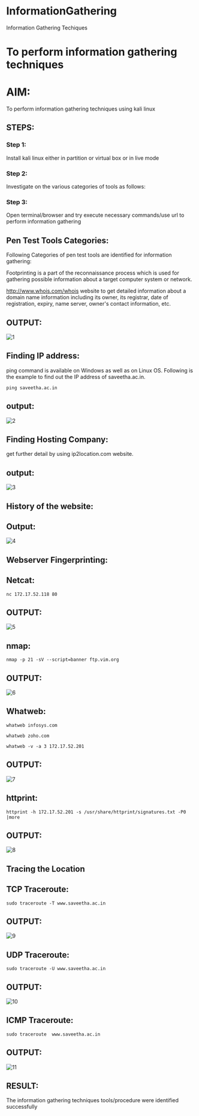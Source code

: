 # InformationGathering

Information Gathering Techiques

# To perform information gathering techniques

# AIM:

To perform information gathering techniques using kali linux 

## STEPS:

### Step 1:

Install kali linux either in partition or virtual box or in live mode

### Step 2:

Investigate on the various categories of tools as follows:

### Step 3:

Open terminal/browser and try execute necessary commands/use url to perform information gathering

## Pen Test Tools Categories:

Following Categories of pen test tools are identified for information gathering:

Footprinting is a part of the reconnaissance process which is used for gathering possible information about a target computer system or network.

http://www.whois.com/whois website to get detailed information about a domain name information including its owner, its registrar, date of registration, expiry, name server, owner's contact information, etc.

## OUTPUT:

![1](https://github.com/Prakashmathi2004/InformationGathering/assets/118350045/adf985c7-413a-4abc-8640-b7b23eb0c784)


## Finding IP address:

ping command is available on Windows as well as on Linux OS. Following is the example to find out the IP address of saveetha.ac.in.

```ping saveetha.ac.in```

## output:

![2](https://github.com/Prakashmathi2004/InformationGathering/assets/118350045/723e6daf-c4ef-421f-8517-f1aa85261af6)


## Finding Hosting Company:

get further detail by using ip2location.com website.

## output:

![3](https://github.com/Prakashmathi2004/InformationGathering/assets/118350045/6fd782e3-6b40-4344-918e-583eab7de0dd)


## History of the website:

## Output:

![4](https://github.com/Prakashmathi2004/InformationGathering/assets/118350045/a146f239-fac2-4d2c-b3a6-1b54072b0816)

## Webserver Fingerprinting:

## Netcat:

```nc 172.17.52.118 80```

## OUTPUT:

![5](https://github.com/Prakashmathi2004/InformationGathering/assets/118350045/c98a3638-894f-4327-9320-9ae6766d8255)


## nmap:

```nmap -p 21 -sV --script=banner ftp.vim.org```

## OUTPUT:

![6](https://github.com/Prakashmathi2004/InformationGathering/assets/118350045/144d737c-4f5e-4140-8ce5-6dfdb8a98585)


## Whatweb:

```whatweb infosys.com```

```whatweb zoho.com```

```whatweb -v -a 3 172.17.52.201```

## OUTPUT:

![7](https://github.com/Prakashmathi2004/InformationGathering/assets/118350045/b9f24218-4d42-4710-91a2-330fe6831ecc)


## httprint:

```httprint -h 172.17.52.201 -s /usr/share/httprint/signatures.txt -P0 |more```

## OUTPUT:

![8](https://github.com/Prakashmathi2004/InformationGathering/assets/118350045/95147e07-2f9e-4f66-accb-71306b2fab4a)


## Tracing the Location

## TCP Traceroute:

```sudo traceroute -T www.saveetha.ac.in```

## OUTPUT:

![9](https://github.com/Prakashmathi2004/InformationGathering/assets/118350045/edde51d0-c7da-4dc0-bc7d-de5301e6e6e0)

## UDP Traceroute:

```sudo traceroute -U www.saveetha.ac.in```

## OUTPUT:

![10](https://github.com/Prakashmathi2004/InformationGathering/assets/118350045/7feddd28-0024-4abd-9f17-b040951aa16d)



## ICMP Traceroute:

```sudo traceroute  www.saveetha.ac.in```

## OUTPUT:

![11](https://github.com/Prakashmathi2004/InformationGathering/assets/118350045/8c5dbaca-1bf1-48cc-b984-61aee13d4d48)



## RESULT:

The information gathering techniques tools/procedure were  identified successfully

